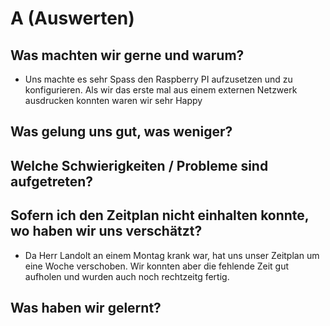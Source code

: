 # A (Auswerten)
## Was machten wir gerne und warum?
- Uns machte es sehr Spass den Raspberry PI aufzusetzen und zu konfigurieren. Als wir das erste mal aus einem externen Netzwerk ausdrucken konnten waren wir sehr Happy 
## Was gelung uns gut, was weniger?

## Welche Schwierigkeiten / Probleme sind aufgetreten?

## Sofern ich den Zeitplan nicht einhalten konnte, wo haben wir uns verschätzt?
- Da Herr Landolt an einem Montag krank war, hat uns unser Zeitplan um eine Woche verschoben. Wir konnten aber die fehlende Zeit gut aufholen und wurden auch noch rechtzeitg fertig.

## Was haben wir gelernt? 
